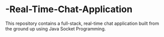 # -Real-Time-Chat-Application
This repository contains a full-stack, real-time chat application built from the ground up using Java Socket Programming.
